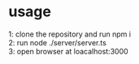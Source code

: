 # usage

1: clone the repository and run npm i </br>
2: run node ./server/server.ts </br>
3: open browser at loacalhost:3000

